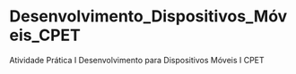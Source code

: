 # Desenvolvimento_Dispositivos_Móveis_CPET
 Atividade Prática I Desenvolvimento para Dispositivos Móveis I CPET
